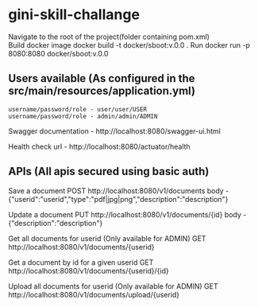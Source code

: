 # gini-skill-challange
Navigate to the root of the project(folder containing pom.xml)<br/>
Build docker image
	docker build -t docker/sboot:v.0.0 .
Run 
	docker run -p 8080:8080 docker/sboot:v.0.0

Users available (As configured in the src/main/resources/application.yml)
------------------------------------------------------------------
	username/password/role - user/user/USER
	username/password/role - admin/admin/ADMIN

Swagger documentation - http://localhost:8080/swagger-ui.html

Health check url - http://localhost:8080/actuator/health

APIs (All apis secured using basic auth)
------------------------------------------------------------------
Save a document
	POST
	http://localhost:8080/v1/documents
	body - {"userid":"userid","type":"pdf|jpg|png","description":"description"}

Update a document
	PUT
	http://localhost:8080/v1/documents/{id}
	body - {"description":"description"}

Get all documents for userid (Only available for ADMIN)
	GET
	http://localhost:8080/v1/documents/{userid}

Get a document by id for a given userid
	GET
	http://localhost:8080/v1/documents/{userid}/{id}

Upload all documents for userid (Only available for ADMIN)
	GET
	http://localhost:8080/v1/documents/upload/{userid}
	
